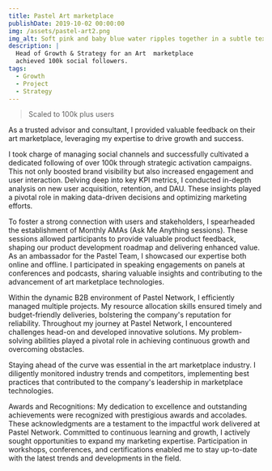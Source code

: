 ```yaml
---
title: Pastel Art marketplace
publishDate: 2019-10-02 00:00:00
img: /assets/pastel-art2.png
img_alt: Soft pink and baby blue water ripples together in a subtle texture.
description: |
  Head of Growth & Strategy for an Art  marketplace
  achieved 100k social followers.
tags:
  - Growth
  - Project 
  - Strategy
---
```

>Scaled to 100k plus users

As a trusted advisor and consultant, I provided valuable feedback on their art marketplace, leveraging my expertise to drive growth and success.

I took charge of managing social channels and successfully cultivated a dedicated following of over 100k through strategic activation campaigns. This not only boosted brand visibility but also increased engagement and user interaction. Delving deep into key KPI metrics, I conducted in-depth analysis on new user acquisition, retention, and DAU. These insights played a pivotal role in making data-driven decisions and optimizing marketing efforts.

To foster a strong connection with users and stakeholders, I spearheaded the establishment of Monthly AMAs (Ask Me Anything sessions). These sessions allowed participants to provide valuable product feedback, shaping our product development roadmap and delivering enhanced value. As an ambassador for the Pastel Team, I showcased our expertise both online and offline. I participated in speaking engagements on panels at conferences and podcasts, sharing valuable insights and contributing to the advancement of art marketplace technologies.

Within the dynamic B2B environment of Pastel Network, I efficiently managed multiple projects. My resource allocation skills ensured timely and budget-friendly deliveries, bolstering the company's reputation for reliability. Throughout my journey at Pastel Network, I encountered challenges head-on and developed innovative solutions. My problem-solving abilities played a pivotal role in achieving continuous growth and overcoming obstacles.

Staying ahead of the curve was essential in the art marketplace industry. I diligently monitored industry trends and competitors, implementing best practices that contributed to the company's leadership in marketplace technologies.

Awards and Recognitions:
My dedication to excellence and outstanding achievements were recognized with prestigious awards and accolades. These acknowledgments are a testament to the impactful work delivered at Pastel Network. Committed to continuous learning and growth, I actively sought opportunities to expand my marketing expertise. Participation in workshops, conferences, and certifications enabled me to stay up-to-date with the latest trends and developments in the field.
